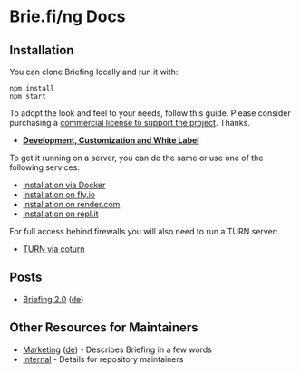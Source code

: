 # Brie.fi/ng Docs

## Installation

You can clone Briefing locally and run it with:

```
npm install
npm start
```

To adopt the look and feel to your needs, follow this guide. Please consider purchasing a [commercial license to support the project](/README.md#commercial-license). Thanks.

- [**Development, Customization and White Label**](development.md)

To get it running on a server, you can do the same or use one of the following services:

- [Installation via Docker](docker.md)
- [Installation on fly.io](fly.io.md)
- [Installation on render.com](render.com.md)
- [Installation on repl.it](https://replit.com/@holtwick/briefing?v=1)

For full access behind firewalls you will also need to run a TURN server:

- [TURN via coturn](coturn.md)

## Posts

- [Briefing 2.0](version2-en.md) ([de](version2-de.md))

## Other Resources for Maintainers

- [Marketing](marketing-en.md) ([de](marketing-de.md)) - Describes Briefing in a few words
- [Internal](internal.md) - Details for repository maintainers
